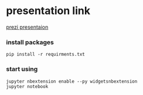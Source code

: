 # presentation link
[prezi presentaion](https://prezi.com/view/pT9obTcwb7amKh7pxCIk/)


### install packages
```pip install -r requirments.txt```
### start using
```
jupyter nbextension enable --py widgetsnbextension
jupyter notebook
```
